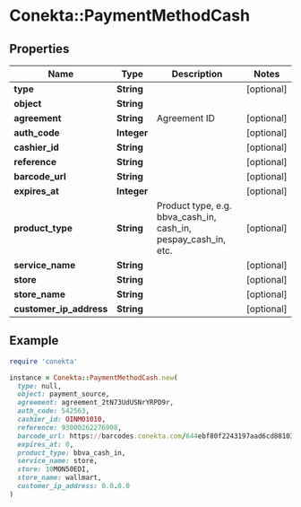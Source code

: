 # Conekta::PaymentMethodCash

## Properties

| Name | Type | Description | Notes |
| ---- | ---- | ----------- | ----- |
| **type** | **String** |  | [optional] |
| **object** | **String** |  |  |
| **agreement** | **String** | Agreement ID | [optional] |
| **auth_code** | **Integer** |  | [optional] |
| **cashier_id** | **String** |  | [optional] |
| **reference** | **String** |  | [optional] |
| **barcode_url** | **String** |  | [optional] |
| **expires_at** | **Integer** |  | [optional] |
| **product_type** | **String** | Product type, e.g. bbva_cash_in, cash_in, pespay_cash_in, etc. | [optional] |
| **service_name** | **String** |  | [optional] |
| **store** | **String** |  | [optional] |
| **store_name** | **String** |  | [optional] |
| **customer_ip_address** | **String** |  | [optional] |

## Example

```ruby
require 'conekta'

instance = Conekta::PaymentMethodCash.new(
  type: null,
  object: payment_source,
  agreement: agreement_2tN73UdUSNrYRPD9r,
  auth_code: 542563,
  cashier_id: OINM01010,
  reference: 93000262276908,
  barcode_url: https://barcodes.conekta.com/644ebf80f2243197aad6cd8810375b905b613dbe.png,
  expires_at: 0,
  product_type: bbva_cash_in,
  service_name: store,
  store: 10MON50EDI,
  store_name: wallmart,
  customer_ip_address: 0.0.0.0
)
```

